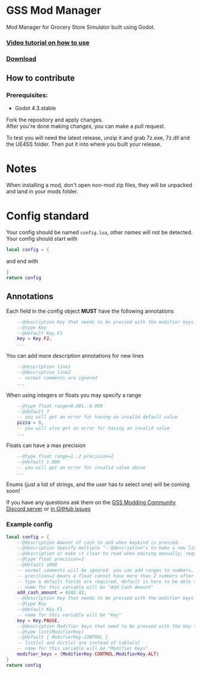 # GSS Mod Manager
Mod Manager for Grocery Store Simulator built using Godot.

### [Video tutorial on how to use](https://youtu.be/LgSaEsA-7F8)
### [Download](https://github.com/nieboczek/gss-mod-manager/releases/latest)
## How to contribute
### Prerequisites:
- Godot 4.3.stable

Fork the repository and apply changes.  
After you're done making changes, you can make a pull request.

To test you will need the latest release, unzip it and grab 7z.exe, 7z.dll and the UE4SS folder.
Then put it into where you built your release.

# Notes
When installing a mod, don't open non-mod zip files, they will be unpacked and land in your mods folder.

# Config standard
Your config should be named `config.lua`, other names will not be detected.
Your config should start with
```lua
local config = {
```
and end with
```lua
}
return config
```

## Annotations
Each field in the config object **MUST** have the following annotations
```lua
	--@description Key that needs to be pressed with the modifier keys to trigger the money addition
	--@type Key
	--@default Key.F1
	key = Key.F2,
	...
```
You can add more description annotations for new lines
```lua
	--@description line1
	--@description line2
	-- normal comments are ignored
	...
```
When using integers or floats you may specify a range
```lua
	--@type float range=0.001..6.999
	--@default 7
	-- you will get an error for having an invalid default value
	pizza = 0,
	-- you will also get an error for having an invalid value
	...
```
Floats can have a max precision
```lua
	--@type float range=1..2 precision=2
	--@default 1.000
	-- you will get an error for invalid value above
	...
```

Enums (just a list of strings, and the user has to select one) will be coming soon!

If you have any questions ask them on the [GSS Modding Community Discord server](https://discord.gg/5ENg4XGpPZ) or [in GitHub issues](https://github.com/nieboczek/gss-mod-manager)

### Example config
```lua
local config = {
	--@description Amount of cash to add when keybind is pressed.
	--@description Specify multiple "--@description"s to make a new line
	--@description or make it clear to read when editing manually, required field
	--@type float precision=2
	--@default 1000
	-- normal comments will be ignored. you can add ranges to numbers, e.g. "--@type float range=0.1..0.6"
	-- precision=2 means a float cannot have more than 2 numbers after a dot
	-- type & default fields are required, default is here to be able to reset to defaults
	-- name for this variable will be "Add Cash Amount"
	add_cash_amount = 4242.42,
	--@description Key that needs to be pressed with the modifier keys to trigger the money addition
	--@type Key
	--@default Key.F1
	-- name for this variable will be "Key"
	key = Key.PAUSE,
	--@description Modifier keys that need to be pressed with the key to trigger the money addition
	--@type list[ModifierKey]
	--@default { ModifierKey.CONTROL }
	-- list[x] and dict[x] are instead of table[x]
	-- name for this variable will be "Modifier Keys"
	modifier_keys = {ModifierKey.CONTROL,ModifierKey.ALT}
}
return config
```
